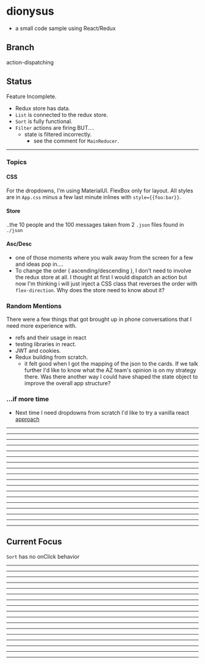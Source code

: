 




































# dionysus
 - a small code sample using React/Redux

## Branch
action-dispatching

## Status
Feature Incomplete.
- Redux store has data.
- `List` is connected to the redux store.
- `Sort` is fully functional.
- `Filter` actions are firing BUT....
  - state is filtered incorrectly.
    - see the comment for `MainReducer`.

---
















### Topics
#### CSS
For the dropdowns, I'm using MaterialUI.
FlexBox only for layout. All styles are in `App.css` minus a few last minute inlines with `style={{foo:bar}}`.


#### Store
..the 10 people and the 100 messages taken from 2 `.json` files found in `./json`

#### Asc/Desc
- one of those moments where you walk away from the screen for a few and ideas pop in....
- To change the order ( ascending/descending ),  I don't need to involve the redux store at all. I thought at first I would dispatch an action but now I'm thinking i will just inject a CSS class that reverses the order with `flex-direction`. Why does the store need to know about it?

### Random Mentions
There were a few things that got brought up in phone conversations that I need more experience with.
- refs and their usage in react
- testing libraries in react.
- JWT and cookies.
- Redux building from scratch.
  - it felt good when I got the mapping of the json to the cards. If we talk further I'd like to know what the AZ team's opinion is on my strategy there. Was there another way I could have shaped the state object to improve the overall app structure?

### ...if more time
- Next time I need dropdowns from scratch I'd like to try a vanilla react [approach](https://blog.campvanilla.com/reactjs-dropdown-menus-b6e06ae3a8fe)

---
---
---
---
---
---
---
---
---
---
---
---
---
---
---
---
---
---

## Current Focus
`Sort` has no onClick behavior

---
---
---
---
---
---
---
---
---
---
---
---
---
---
---
---
---
